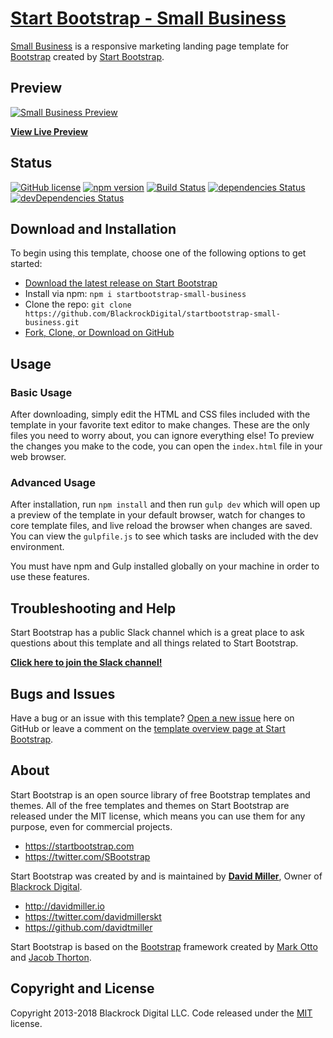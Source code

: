  

# [Start Bootstrap - Small Business](https://startbootstrap.com/template-overviews/small-business/)

[Small Business](http://startbootstrap.com/template-overviews/small-business/) is a responsive marketing landing page template for [Bootstrap](http://getbootstrap.com/) created by [Start Bootstrap](http://startbootstrap.com/).

## Preview

[![Small Business Preview](https://startbootstrap.com/assets/img/templates/small-business.jpg)](https://blackrockdigital.github.io/startbootstrap-small-business/)

**[View Live Preview](https://blackrockdigital.github.io/startbootstrap-small-business/)**

## Status

[![GitHub license](https://img.shields.io/badge/license-MIT-blue.svg)](https://raw.githubusercontent.com/BlackrockDigital/startbootstrap-small-business/master/LICENSE)
[![npm version](https://img.shields.io/npm/v/startbootstrap-small-business.svg)](https://www.npmjs.com/package/startbootstrap-small-business)
[![Build Status](https://travis-ci.org/BlackrockDigital/startbootstrap-small-business.svg?branch=master)](https://travis-ci.org/BlackrockDigital/startbootstrap-small-business)
[![dependencies Status](https://david-dm.org/BlackrockDigital/startbootstrap-small-business/status.svg)](https://david-dm.org/BlackrockDigital/startbootstrap-small-business)
[![devDependencies Status](https://david-dm.org/BlackrockDigital/startbootstrap-small-business/dev-status.svg)](https://david-dm.org/BlackrockDigital/startbootstrap-small-business?type=dev)

## Download and Installation

To begin using this template, choose one of the following options to get started:
* [Download the latest release on Start Bootstrap](https://startbootstrap.com/template-overviews/small-business/)
* Install via npm: `npm i startbootstrap-small-business`
* Clone the repo: `git clone https://github.com/BlackrockDigital/startbootstrap-small-business.git`
* [Fork, Clone, or Download on GitHub](https://github.com/BlackrockDigital/startbootstrap-small-business)

## Usage

### Basic Usage

After downloading, simply edit the HTML and CSS files included with the template in your favorite text editor to make changes. These are the only files you need to worry about, you can ignore everything else! To preview the changes you make to the code, you can open the `index.html` file in your web browser.

### Advanced Usage

After installation, run `npm install` and then run `gulp dev` which will open up a preview of the template in your default browser, watch for changes to core template files, and live reload the browser when changes are saved. You can view the `gulpfile.js` to see which tasks are included with the dev environment.

You must have npm and Gulp installed globally on your machine in order to use these features.

## Troubleshooting and Help

Start Bootstrap has a public Slack channel which is a great place to ask questions about this template and all things related to Start Bootstrap.

**[Click here to join the Slack channel!](https://startbootstrap-slack.herokuapp.com/)**

## Bugs and Issues

Have a bug or an issue with this template? [Open a new issue](https://github.com/BlackrockDigital/startbootstrap-small-business/issues) here on GitHub or leave a comment on the [template overview page at Start Bootstrap](http://startbootstrap.com/template-overviews/small-business/).

## About

Start Bootstrap is an open source library of free Bootstrap templates and themes. All of the free templates and themes on Start Bootstrap are released under the MIT license, which means you can use them for any purpose, even for commercial projects.

* https://startbootstrap.com
* https://twitter.com/SBootstrap

Start Bootstrap was created by and is maintained by **[David Miller](http://davidmiller.io/)**, Owner of [Blackrock Digital](http://blackrockdigital.io/).

* http://davidmiller.io
* https://twitter.com/davidmillerskt
* https://github.com/davidtmiller

Start Bootstrap is based on the [Bootstrap](http://getbootstrap.com/) framework created by [Mark Otto](https://twitter.com/mdo) and [Jacob Thorton](https://twitter.com/fat).

## Copyright and License

Copyright 2013-2018 Blackrock Digital LLC. Code released under the [MIT](https://github.com/BlackrockDigital/startbootstrap-small-business/blob/gh-pages/LICENSE) license.
